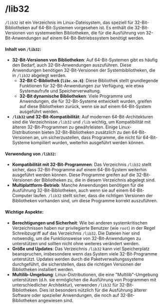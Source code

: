 # /lib32

`/lib32` ist ein Verzeichnis im Linux-Dateisystem, das speziell für 32-Bit-Bibliotheken auf 64-Bit-Systemen vorgesehen ist. Es enthält die 32-Bit-Versionen von systemweiten Bibliotheken, die für die Ausführung von 32-Bit-Anwendungen auf einem 64-Bit-Betriebssystem benötigt werden.

#### Inhalt von `/lib32`:

* **32-Bit-Versionen von Bibliotheken**: Auf 64-Bit-Systemen gibt es häufig den Bedarf, auch 32-Bit-Anwendungen auszuführen. Diese Anwendungen benötigen 32-Bit-Versionen der Systembibliotheken, die in `/lib32` abgelegt werden.
  * **32-Bit C-Bibliothek (`libc.so.6`)**: Diese Bibliothek stellt grundlegende Funktionen für 32-Bit-Anwendungen zur Verfügung, wie etwa Systemaufrufe und Speicherverwaltung.
  * **32-Bit dynamische Bibliotheken**: Viele Programme und Anwendungen, die für 32-Bit-Systeme entwickelt wurden, greifen auf diese Bibliotheken zurück, wenn sie auf einem 64-Bit-System ausgeführt werden.
* **`/lib32` und 32-Bit-Kompatibilität**: Auf modernen 64-Bit-Architekturen sind die Verzeichnisse `/lib32` und `/lib` wichtig, um Kompatibilität mit älteren 32-Bit-Programmen zu gewährleisten. Einige Linux-Distributionen bieten 32-Bit-Bibliotheken zusätzlich zu den 64-Bit-Versionen an, um sicherzustellen, dass Programme, die nicht für 64-Bit-Systeme kompiliert wurden, weiterhin ausgeführt werden können.

#### Verwendung von `/lib32`:

* **Kompatibilität mit 32-Bit-Programmen**: Das Verzeichnis `/lib32` stellt sicher, dass 32-Bit-Programme auf einem 64-Bit-System weiterhin ausgeführt werden können. Diese Programme greifen auf die 32-Bit-Versionen der Bibliotheken zu, die in diesem Verzeichnis abgelegt sind.
* **Multiplattform-Betrieb**: Manche Anwendungen benötigen für die Ausführung 32-Bit-Bibliotheken, auch wenn sie auf einem 64-Bit-Computer laufen. `/lib32` stellt sicher, dass die richtigen Versionen der Bibliotheken vorhanden sind, um diese Programme korrekt auszuführen.

#### Wichtige Aspekte:

* **Berechtigungen und Sicherheit**: Wie bei anderen systemkritischen Verzeichnissen haben nur privilegierte Benutzer (wie `root`) in der Regel Schreibzugriff auf das Verzeichnis `/lib32`. Die Dateien hier sind notwendig, um die Funktionsweise von 32-Bit-Anwendungen zu unterstützen und sollten nicht ohne weiteres verändert werden.
* **Größe und Updates**: Das Verzeichnis `/lib32` kann viel Speicherplatz beanspruchen, insbesondere wenn das System viele 32-Bit-Programme unterstützt. Updates werden durch die Paketverwaltungssysteme durchgeführt, die sicherstellen, dass die richtigen Versionen der Bibliotheken installiert werden.
* **Multilib-Umgebung**: Linux-Distributionen, die eine "Multilib"-Umgebung unterstützen (d.h. sie ermöglichen die Ausführung von Programmen mit unterschiedlicher Architektur), verwenden `/lib32` für 32-Bit-Bibliotheken. Dies ist besonders nützlich für die Ausführung älterer Software oder spezieller Anwendungen, die noch auf 32-Bit-Bibliotheken angewiesen sind.
